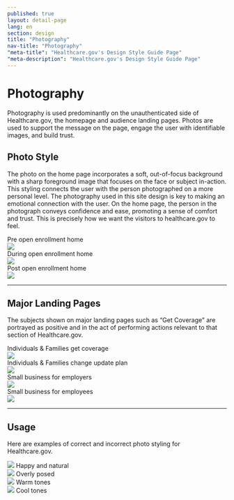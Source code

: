 ```yaml
---
published: true
layout: detail-page
lang: en
section: design
title: "Photography"
nav-title: "Photography"
"meta-title": "Healthcare.gov's Design Style Guide Page"
"meta-description": "Healthcare.gov's Design Style Guide Page"
---
```


# Photography

Photography is used predominantly on the unauthenticated side of Healthcare.gov, the homepage and audience landing pages. Photos are used to support the message on the page, engage the user with identifiable images, and build trust.

## Photo Style

The photo on the home page incorporates a soft, out-of-focus background with a sharp foreground image that focuses on the face or subject in-action. This styling connects the user with the person photographed on a more personal level. The photography used in this site design is key to making an emotional connection with the user. On the home page, the person in the photograph conveys confidence and ease, promoting a sense of comfort and trust. This is precisely how we want the visitors to healthcare.gov to feel.

<div class="caption">Pre open enrollment home</div>
<img class="full" src="{{site.baseurl}}/images/design/photography/1_Hero.jpg" />

<div class="caption">During open enrollment home</div>
<img class="full" src="{{site.baseurl}}/images/design/photography/2_Hero.jpg" />

<div class="caption">Post open enrollment home</div>
<img class="full" src="{{site.baseurl}}/images/design/photography/3_Hero.jpg" />

<hr>

## Major Landing Pages

The subjects shown on major landing pages such as “Get Coverage” are portrayed as positive and in the act of performing actions relevant to that section of Healthcare.gov.

<div class="row">
	<div class="col-sm-6">
		<div class="caption">Individuals &amp; Families get coverage</div>
		<img class="full" src="{{site.baseurl}}/images/design/photography/4_GetCoverage.jpg" />
	</div>
	<div class="col-sm-6">
		<div class="caption">Individuals &amp; Families change update plan</div>
		<img class="full" src="{{site.baseurl}}/images/design/photography/5_ChangeUpdate.jpg" />
	</div>
	<div class="col-sm-6">
		<div class="caption">Small business for employers</div>
		<img class="full" src="{{site.baseurl}}/images/design/photography/6_Employers.jpg" />
	</div>
	<div class="col-sm-6">
		<div class="caption">Small business for employees</div>
		<img class="full" src="{{site.baseurl}}/images/design/photography/7_Employees.jpg" />
	</div>
</div>

<hr>

## Usage

Here are examples of correct and incorrect photo styling for Healthcare.gov.

<div class="row usage">
	<div class="col-sm-6">
		<img class="full" src="{{site.baseurl}}/images/design/photography/4_GetCoverage.jpg" />
		<span class="glyphicon glyphicon-remove green"></span> Happy and natural
	</div>
	<div class="col-sm-6">
		<img class="full" src="{{site.baseurl}}/images/design/photography/5_ChangeUpdate.jpg" />
		<span class="glyphicon glyphicon-remove red"></span> Overly posed
	</div>
	<div class="col-sm-6">
		<img class="full" src="{{site.baseurl}}/images/design/photography/6_Employers.jpg" />
		<span class="glyphicon glyphicon-remove green"></span> Warm tones
	</div>
	<div class="col-sm-6">
		<img class="full" src="{{site.baseurl}}/images/design/photography/7_Employees.jpg" />
		<span class="glyphicon glyphicon-remove red"></span> Cool tones
	</div>
</div>
